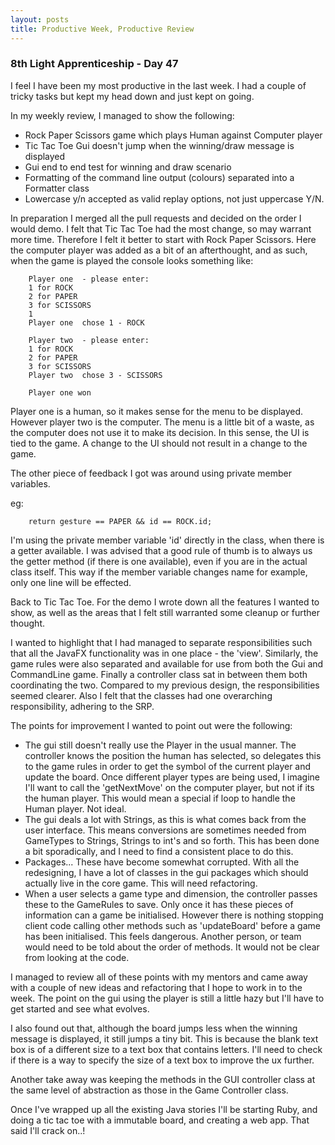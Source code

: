 ```yaml
---
layout: posts
title: Productive Week, Productive Review
---
```

### 8th Light Apprenticeship - Day 47

I feel I have been my most productive in the last week. I had a couple of tricky tasks but kept my head down and just kept on going. 

<!--break--> 

In my weekly review, I managed to show the following:

- Rock Paper Scissors game which plays Human against Computer player
- Tic Tac Toe Gui doesn't jump when the winning/draw message is displayed
- Gui end to end test for winning and draw scenario
- Formatting of the command line output (colours) separated into a Formatter class
- Lowercase y/n accepted as valid replay options, not just uppercase Y/N.

In preparation I merged all the pull requests and decided on the order I would demo. I felt that Tic Tac Toe had the most change, so may warrant more time. Therefore I felt it better to start with Rock Paper Scissors.
Here the computer player was added as a bit of an afterthought, and as such, when the game is played the console looks something like:

		Player one  - please enter:
		1 for ROCK
		2 for PAPER
		3 for SCISSORS
		1
		Player one  chose 1 - ROCK

		Player two  - please enter:
		1 for ROCK
		2 for PAPER
		3 for SCISSORS
		Player two  chose 3 - SCISSORS

		Player one won

Player one is a human, so it makes sense for the menu to be displayed. However player two is the computer. The menu is a little bit of a waste, as the computer does not use it to make its decision. In this sense, the UI is tied to the game. A change to the UI should not result in a change to the game.

The other piece of feedback I got was around using private member variables.

eg: 
        
        return gesture == PAPER && id == ROCK.id;

I'm using the private member variable 'id' directly in the class, when there is a getter available. I was advised that a good rule of thumb is to always us the getter method (if there is one available), even if you are in the actual class itself. This way if the member variable changes name for example, only one line will be effected.

Back to Tic Tac Toe.  For the demo I wrote down all the features I wanted to show, as well as the areas that I felt still warranted some cleanup or further thought.

I wanted to highlight that I had managed to separate responsibilities such that all the JavaFX functionality was in one place - the 'view'. Similarly, the game rules were also separated and available for use from both the Gui and CommandLine game. Finally a controller class sat in between them both coordinating the two.
Compared to my previous design, the responsibilities seemed clearer. Also I felt that the classes had one overarching responsibility, adhering to the SRP.

The points for improvement I wanted to point out were the following:

- The gui still doesn't really use the Player in the usual manner. The controller knows the position the human has selected, so delegates this to the game rules in order to get the symbol of the current player and update the board. Once different player types are being used, I imagine I'll want to call the 'getNextMove' on the computer player, but not if its the human player. This would mean a special if loop to handle the Human player. Not ideal.
- The gui deals a lot with Strings, as this is what comes back from the user interface. This means conversions are sometimes needed from GameTypes to Strings, Strings to int's and so forth. This has been done a bit sporadically, and I need to find a consistent place to do this.
- Packages... These have become somewhat corrupted. With all the redesigning, I have a lot of classes in the gui packages which should actually live in the core game. This will need refactoring. 
- When a user selects a game type and dimension, the controller passes these to the GameRules to save. Only once it has these pieces of information can a game be initialised. However there is nothing stopping client code calling other methods such as 'updateBoard' before a game has been initialised. This feels dangerous. Another person, or team would need to be told about the order of methods. It would not be clear from looking at the code.

I managed to review all of these points with my mentors and came away with a couple of new ideas and refactoring that I hope to work in to the week. The point on the gui using the player is still a little hazy but I'll have to get started and see what evolves.

I also found out that, although the board jumps less when the winning message is displayed, it still jumps a tiny bit. This is because the blank text box is of a different size to a text box that contains letters. I'll need to check if there is a way to specify the size of a text box to improve the ux further.

Another take away was keeping the methods in the GUI controller class at the same level of abstraction as those in the Game Controller class. 

Once I've wrapped up all the existing Java stories I'll be starting Ruby, and doing a tic tac toe with a immutable board, and creating a web app. That said I'll crack on..!


